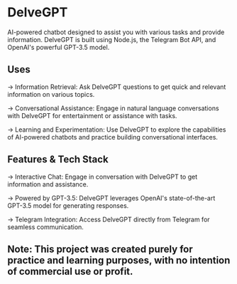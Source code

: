 # DelveGPT 

AI-powered chatbot designed to assist you with various tasks and provide information. DelveGPT is built using Node.js, the Telegram Bot API, and OpenAI's powerful GPT-3.5 model.

## Uses
-> Information Retrieval: Ask DelveGPT questions to get quick and relevant information on various topics.

-> Conversational Assistance: Engage in natural language conversations with DelveGPT for entertainment or assistance with tasks.

-> Learning and Experimentation: Use DelveGPT to explore the capabilities of AI-powered chatbots and practice building conversational interfaces.

## Features & Tech Stack
-> Interactive Chat: Engage in conversation with DelveGPT to get information and assistance.

-> Powered by GPT-3.5: DelveGPT leverages OpenAI's state-of-the-art GPT-3.5 model for generating responses.

-> Telegram Integration: Access DelveGPT directly from Telegram for seamless communication.

## Note: This project was created purely for practice and learning purposes, with no intention of commercial use or profit.
